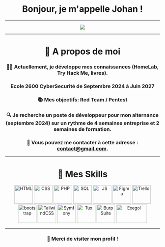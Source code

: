 <div align="center">
<h1 align="center">Bonjour, je m'appelle Johan !</h1>

---

![](https://komarev.com/ghpvc/?username=Johan-Lhuile&color=FF5500)

---

# 📝 A propos de moi

### 👨‍💻 Actuellement, je développe mes connaissances (HomeLab, Try Hack Me, livres).

### Ecole 2600 CyberSecurité de Septembre 2024 à Juin 2027

### 📚 Mes objectifs: Red Team / Pentest

### 🔍 Je recherche un poste de développeur pour mon alternance (septembre 2024) sur un rythme de 4 semaines entreprise et 2 semaines de formation.

### 📧 Vous pouvez me contacter à cette adresse : [contact@gmail.com](mailto:lhuilejohan85@gmail.com).

---


# 🧰 Mes Skills


  <img src="https://imgur.com/BZQoAH7.png" alt="HTML" width="60" height="60">
  <img src="https://i.imgur.com/8TjTunE.png" alt="CSS" width="60" height="60">
  <img src="https://i.imgur.com/x2zVqM4.png" alt="PHP" width="60" height="60">
  <img src="https://upload.wikimedia.org/wikipedia/fr/6/62/MySQL.svg" alt="SQL" width="60" height="60">
  <img src="https://i.imgur.com/ZZxpMuV.png" alt="JS" width="60" height="60">
  <img src="https://imgur.com/u5JmiQy.png" alt="Figma" width="60" height="60">
  <img src="https://logo-marque.com/wp-content/uploads/2021/03/Trello-Logo.png" alt="Trello" width="60" height="60">
  
  <img src="https://consultant-webdesigner.fr/wp-content/uploads/2020/04/bootstrap_4-icon.png" alt="bootstrap" width="60" height="60">
  <img src="https://imgur.com/k4m0csO.png" alt="TailwindCSS" width="60" height="60">
  <img src="https://symfony.com/logos/symfony_black_03.svg" alt="Symfony" width="60" height="60">
  <img src="https://upload.wikimedia.org/wikipedia/commons/3/35/Tux.svg" alt="Tux" width="60" height="60">
  <img src="https://albertoestrada.es/wp-content/uploads/2023/02/burp-suite-logo.png" alt="BurpSuite" width="60" height="60">
  <img src="https://raw.githubusercontent.com/ThePorgs/Exegol-docs/main/.assets/rounded_social_preview.png" alt="Exegol" width="100" height="60">





---



### 🚀 Merci de visiter mon profil !   
</div>
